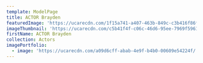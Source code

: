 ```yaml
---
template: ModelPage
title: ACTOR Brayden
featuredImage: 'https://ucarecdn.com/1f15a741-a407-463b-849c-c3b416f86f0b/'
imageThumbnail: 'https://ucarecdn.com/c5b41f4f-c06c-46d6-95ee-7969f5961b5f/'
firstName: ACTOR Brayden
collection: Actors
imagePortfolio:
  - image: 'https://ucarecdn.com/a09d6cff-abab-4e9f-b4b0-00609e54224f/'
---
```


